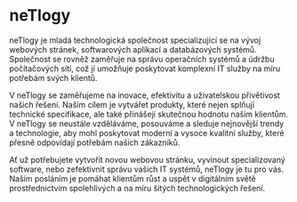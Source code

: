 # neTlogy

neTlogy je mladá technologická společnost specializující se na vývoj webových stránek, softwarových aplikací a databázových systémů. Společnost se rovněž zaměřuje na správu operačních systémů a údržbu počítačových sítí, což jí umožňuje poskytovat komplexní IT služby na míru potřebám svých klientů.

V neTlogy se zaměřujeme na inovace, efektivitu a uživatelskou přívětivost našich řešení. Naším cílem je vytvářet produkty, které nejen splňují technické specifikace, ale také přinášejí skutečnou hodnotu našim klientům. V neTlogy se neustále vzděláváme, posouváme a sleduje nejnovější trendy a technologie, aby mohl poskytovat moderní a vysoce kvalitní služby, které přesně odpovídají potřebám našich zákazníků.

Ať už potřebujete vytvořit novou webovou stránku, vyvinout specializovaný software, nebo zefektivnit správu vašich IT systémů, neTlogy je tu pro vás. Naším posláním je pomáhat klientům růst a uspět v digitálním světě prostřednictvím spolehlivých a na míru šitých technologických řešení.
